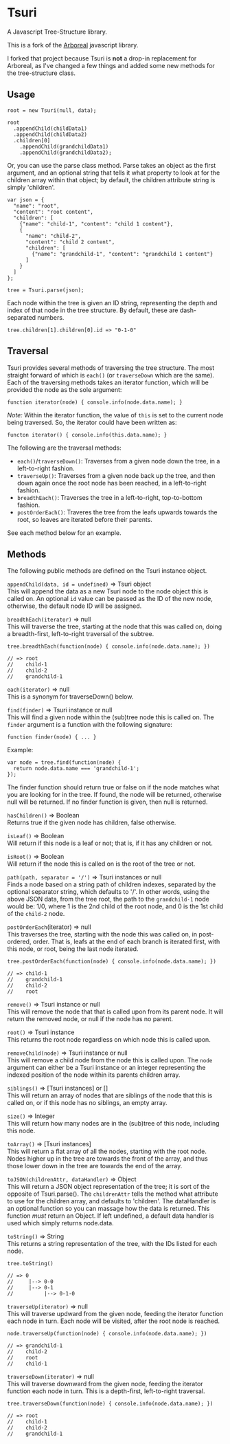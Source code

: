 Tsuri
=====

A Javascript Tree-Structure library.

This is a fork of the [Arboreal](https://github.com/afiore/arboreal) javascript library.

I forked that project because Tsuri is **not** a drop-in replacement for Arboreal, as I've
changed a few things and added some new methods for the tree-structure class.

## Usage

    root = new Tsuri(null, data);

    root
      .appendChild(childData1)
      .appendChild(childData2)
      .children[0]
        .appendChild(grandchildData1)
        .appendChild(grandchildData2);

Or, you can use the parse class method. Parse takes an object as the first argument,
and an optional string that tells it what property to look at for the children
array within that object; by default, the children attribute string is simply
'children'.

    var json = {
      "name": "root",
      "content": "root content",
      "children": [
        {"name": "child-1", "content": "child 1 content"},
        {
          "name": "child-2",
          "content": "child 2 content",
          "children": [
            {"name": "grandchild-1", "content": "grandchild 1 content"}
          ]
        }
      ]
    };

    tree = Tsuri.parse(json);

Each node within the tree is given an ID string, representing the depth and index of
that node in the tree structure. By default, these are dash-separated numbers.

    tree.children[1].children[0].id => "0-1-0"

## Traversal

Tsuri provides several methods of traversing the tree structure. The most straight
forward of which is `each()` (or `traverseDown` which are the same). Each of the
traversing methods takes an iterator function, which will be provided the node as
the sole argument:

    function iterator(node) { console.info(node.data.name); }

*Note:* Within the iterator function, the value of `this` is set to the current node
being traversed. So, the iterator could have been written as:

    functon iterator() { console.info(this.data.name); }

The following are the traversal methods:

- `each()`/`traverseDown()`: Traverses from a given node down the tree, in a
  left-to-right fashion.
- `traverseUp()`: Traverses from a given node back up the tree, and then down
  again once the root node has been reached, in a left-to-right fashion.
- `breadthEach()`: Traverses the tree in a left-to-right, top-to-bottom fashion.
- `postOrderEach()`: Traveres the tree from the leafs upwards towards the root,
  so leaves are iterated before their parents.

See each method below for an example.

## Methods

The following public methods are defined on the Tsuri instance object.

`appendChild(data, id = undefined)` => Tsuri object  
This will append the data as a new Tsuri node to the node object this is called on.
An optional `id` value can be passed as the ID of the new node, otherwise, the default
node ID will be assigned.

`breadthEach(iterator)` => null  
This will traverse the tree, starting at the node that this was called on, doing a
breadth-first, left-to-right traversal of the subtree.

    tree.breadthEach(function(node) { console.info(node.data.name); })

    // => root
    //    child-1
    //    child-2
    //    grandchild-1

`each(iterator)` => null  
This is a synonym for traverseDown() below.

`find(finder)` => Tsuri instance or null  
This will find a given node within the (sub)tree node this is called on. The `finder`
argument is a function with the following signature:

    function finder(node) { ... }

Example:

    var node = tree.find(function(node) {
      return node.data.name === 'grandchild-1';
    });

The finder function should return true or false on if the node matches what you are
looking for in the tree. If found, the node will be returned, otherwise null will
be returned. If no finder function is given, then null is returned.

`hasChildren()` => Boolean  
Returns true if the given node has children, false otherwise.

`isLeaf()` => Boolean  
Will return if this node is a leaf or not; that is, if it has any children
or not.

`isRoot()` => Boolean  
Will return if the node this is called on is the root of the tree or not.

`path(path, separator = '/')` => Tsuri instances or null  
Finds a node based on a string path of children indexes, separated by the optional
separator string, which defaults to '/'. In other words, using the above JSON data,
from the tree root, the path to the `grandchild-1` node would be: 1/0, where 1 is
the 2nd child of the root node, and 0 is the 1st child of the `child-2` node.

`postOrderEach`(iterator) => null  
This traverses the tree, starting with the node this was called on, in post-ordered,
order. That is, leafs at the end of each branch is iterated first, with this node,
or root, being the last node iterated.

    tree.postOrderEach(function(node) { console.info(node.data.name); })

    // => child-1
    //    grandchild-1
    //    child-2
    //    root

`remove()` => Tsuri instance or null  
This will remove the node that that is called upon from its parent node. It will
return the removed node, or null if the node has no parent.

`root()` => Tsuri instance  
This returns the root node regardless on which node this is called upon.

`removeChild(node)` => Tsuri instance or null  
This will remove a child node from the node this is called upon. The `node`
argument can either be a Tsuri instance or an integer representing the indexed
position of the node within its parents children array.

`siblings()` => [Tsuri instances] or []  
This will return an array of nodes that are siblings of the node that this is
called on, or if this node has no siblings, an empty array.

`size()` => Integer  
This will return how many nodes are in the (sub)tree of this node, including
this node.

`toArray()` => [Tsuri instances]  
This will return a flat array of all the nodes, starting with the root node. Nodes
higher up in the tree are towards the front of the array, and thus those lower down
in the tree are towards the end of the array.

`toJSON(childrenAttr, dataHandler)` => Object  
This will return a JSON object representation of the tree; it is sort of the
opposite of Tsuri.parse(). The `childrenAttr` tells the method what attribute
to use for the children array, and defaults to 'children'. The dataHandler is an
optional function so you can massage how the data is returned. This function
*_must_* return an Object. If left undefined, a default data handler is used which
simply returns node.data.

`toString()` => String  
This returns a string representation of the tree, with the IDs listed for each node.

    tree.toString()

    // => 0
    //     |--> 0-0
    //     |--> 0-1
    //          |--> 0-1-0

`traverseUp(iterator)` => null   
This will traverse updward from the given node, feeding the iterator function each
node in turn. Each node will be visited, after the root node is reached.

    node.traverseUp(function(node) { console.info(node.data.name); })

    // => grandchild-1
    //    child-2
    //    root
    //    child-1

`traverseDown(iterator)` => null  
This will traverse downward from the given node, feeding the iterator function each
node in turn. This is a depth-first, left-to-right traversal.

    tree.traverseDown(function(node) { console.info(node.data.name); })

    // => root
    //    child-1
    //    child-2
    //    grandchild-1

